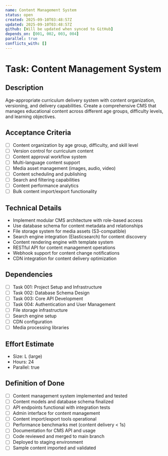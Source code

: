 ```yaml
---
name: Content Management System
status: open
created: 2025-09-10T03:48:57Z
updated: 2025-09-10T03:48:57Z
github: [Will be updated when synced to GitHub]
depends_on: [001, 002, 003, 004]
parallel: true
conflicts_with: []
---
```


# Task: Content Management System

## Description
Age-appropriate curriculum delivery system with content organization, versioning, and delivery capabilities. Create a comprehensive CMS that manages educational content across different age groups, difficulty levels, and learning objectives.

## Acceptance Criteria
- [ ] Content organization by age group, difficulty, and skill level
- [ ] Version control for curriculum content
- [ ] Content approval workflow system
- [ ] Multi-language content support
- [ ] Media asset management (images, audio, video)
- [ ] Content scheduling and publishing
- [ ] Search and filtering capabilities
- [ ] Content performance analytics
- [ ] Bulk content import/export functionality

## Technical Details
- Implement modular CMS architecture with role-based access
- Use database schema for content metadata and relationships
- File storage system for media assets (S3-compatible)
- Search engine integration (Elasticsearch) for content discovery
- Content rendering engine with template system
- RESTful API for content management operations
- Webhook support for content change notifications
- CDN integration for content delivery optimization

## Dependencies
- [ ] Task 001: Project Setup and Infrastructure
- [ ] Task 002: Database Schema Design
- [ ] Task 003: Core API Development
- [ ] Task 004: Authentication and User Management
- [ ] File storage infrastructure
- [ ] Search engine setup
- [ ] CDN configuration
- [ ] Media processing libraries

## Effort Estimate
- Size: L (large)
- Hours: 24
- Parallel: true

## Definition of Done
- [ ] Content management system implemented and tested
- [ ] Content models and database schema finalized
- [ ] API endpoints functional with integration tests
- [ ] Admin interface for content management
- [ ] Content import/export tools operational
- [ ] Performance benchmarks met (content delivery < 1s)
- [ ] Documentation for CMS API and usage
- [ ] Code reviewed and merged to main branch
- [ ] Deployed to staging environment
- [ ] Sample content imported and validated
